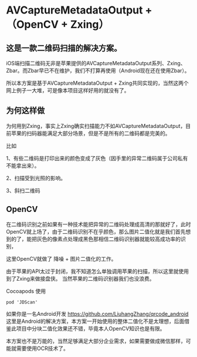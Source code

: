 # AVCaptureMetadataOutput + （OpenCV + Zxing）

## 这是一款二维码扫描的解决方案。

iOS端扫描二维码无非是苹果提供的AVCaptureMetadataOutput系列、Zxing、Zbar。而Zbar早已不在维护，我们不打算再使用（Android现在还在使用Zbar）。
   
所以本方案是基于AVCaptureMetadataOutput + Zxing共同实现的，当然这两个网上例子一大堆，可是像本项目这样好用的就没有了。 

## 为何这样做
为何用到Zxing，事实上Zxing确实扫描能力不如AVCaptureMetadataOutput，目前苹果的扫码器能满足大部分场景，但是不是所有的二维码都是完美的。

比如

  1、有些二维码是打印出来的颜色变成了灰色（因手里的异常二维码属于公司私有不能拿出来）。
  
  2、扫描受到光照的影响。
  
  3、斜扫二维码
 
## OpenCV

在二维码识别之前如果有一种技术能把异常的二维码处理成高清的那就好了，此时OpenCV就上场了，由于二维码识别不在乎颜色，那么图片二值化就是我们首先想到的了，能把灰色的像素点处理成黑色那相信二维码识别器就能较高成功率的识别， 

这里OpenCV就做了 降噪 + 图片二值化的工作。 

由于苹果的API太过于封闭，我不知道怎么单独调用苹果的扫描，所以这里就使用到了Zxing来做接盘侠。 当然苹果的二维码识别器我们也没浪费。

Cocoapods 使用 

``` 
pod 'JDScan'

```

如果你是一名Android开发 https://github.com/LiuhangZhang/qrcode_android 这里是Android的解决方案，本方案一开始使用的整体二值化不是太理想，后面借鉴此项目中分块二值化效果还不错，毕竟本人OpenCV知识也是有限。

本方案也不是万能的，当然足够满足大部分企业需求，如果需要做成微信那样，可能就需要使用OCR技术了。
